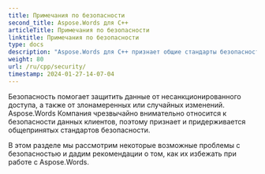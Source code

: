```yaml
---
title: Примечания по безопасности
second_title: Aspose.Words для C++
articleTitle: Примечания по безопасности
linktitle: Примечания по безопасности
type: docs
description: "Aspose.Words для C++ признает общие стандарты безопасности и придерживается их для обеспечения высокого уровня защиты данных. Рассмотрим возможные проблемы с безопасностью и рекомендации по их устранению."
weight: 80
url: /ru/cpp/security/
timestamp: 2024-01-27-14-07-04
---
```


Безопасность помогает защитить данные от несанкционированного доступа, а также от злонамеренных или случайных изменений. Aspose.Words Компания чрезвычайно внимательно относится к безопасности данных клиентов, поэтому признает и придерживается общепринятых стандартов безопасности.

В этом разделе мы рассмотрим некоторые возможные проблемы с безопасностью и дадим рекомендации о том, как их избежать при работе с Aspose.Words.
